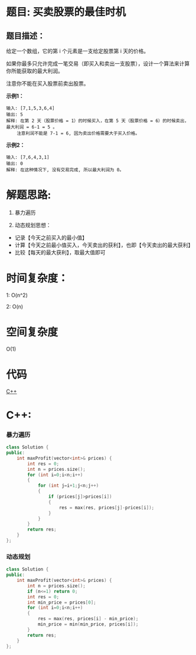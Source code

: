 # 题目: 买卖股票的最佳时机

## 题目描述：
给定一个数组，它的第 i 个元素是一支给定股票第 i 天的价格。

如果你最多只允许完成一笔交易（即买入和卖出一支股票），设计一个算法来计算你所能获取的最大利润。

注意你不能在买入股票前卖出股票。

**示例1：**
 ```
 输入: [7,1,5,3,6,4]
输出: 5
解释: 在第 2 天（股票价格 = 1）的时候买入，在第 5 天（股票价格 = 6）的时候卖出，最大利润 = 6-1 = 5 。
     注意利润不能是 7-1 = 6, 因为卖出价格需要大于买入价格。
 ```

**示例2：**
 ```
输入: [7,6,4,3,1]
输出: 0
解释: 在这种情况下, 没有交易完成, 所以最大利润为 0。
 ```

# 解题思路:
  1) 暴力遍历
  
 2) 动态规划思想：
  
   - 记录【今天之前买入的最小值】
   - 计算【今天之前最小值买入，今天卖出的获利】，也即【今天卖出的最大获利】
   - 比较【每天的最大获利】，取最大值即可
# 时间复杂度：
1: O(n^2)

2: O(n)
# 空间复杂度
 O(1)
# 代码

[C++](./Best-Time-To-Buy-And-Sell-Stock.cpp)
# C++: 
###  暴力遍历
```c++
class Solution {
public:
    int maxProfit(vector<int>& prices) {
        int res = 0;
        int n = prices.size();
        for (int i=0;i<n;i++)
        {
            for (int j=i+1;j<n;j++)
            {
                if (prices[j]>prices[i])
                {
                    res = max(res, prices[j]-prices[i]);
                }
            }
        }
        return res;
    }
};
```

### 动态规划
```c++
class Solution {
public:
    int maxProfit(vector<int>& prices) {
        int n = prices.size();
        if (n<=1) return 0;
        int res = 0;
        int min_price = prices[0];
        for (int i=0;i<n;i++)
        {
            res = max(res, prices[i] - min_price);
            min_price = min(min_price, prices[i]);
        }
        return res;
    }
};
```

